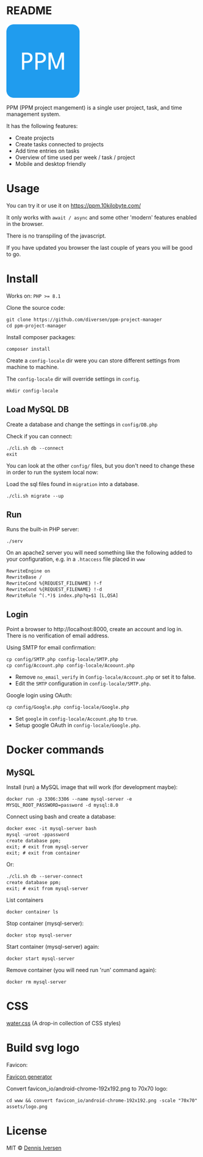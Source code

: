 # README

![www/favicon_io/android-chrome-192x192.png](www/favicon_io/android-chrome-192x192.png)

PPM (PPM project mangement) is a single user project, task, and time management system. 

It has the following features:

- Create projects
- Create tasks connected to projects
- Add time entries on tasks
- Overview of time used per week / task / project
- Mobile and desktop friendly

# Usage

You can try it or use it on https://ppm.10kilobyte.com/

It only works with `await / async` and some other 'modern' features enabled in the browser. 

There is no transpiling of the javascript. 

If you have updated you browser the last couple of years you will be good to go. 

# Install

Works on:  `PHP >= 8.1`

Clone the source code: 

    git clone https://github.com/diversen/ppm-project-manager
    cd ppm-project-manager

Install composer packages:

    composer install

Create a `config-locale` dir were you can store different settings from machine to machine. 

The `config-locale` dir will override settings in `config`.

    mkdir config-locale

## Load MySQL DB

Create a database and change the settings in `config/DB.php` 

Check if you can connect:

    ./cli.sh db --connect
    exit

You can look at the other `config/` files, but you don't need to change these in order to run the system local now: 

Load the sql files found in `migration` into a database. 

    ./cli.sh migrate --up

## Run

Runs the built-in PHP server:

    ./serv

On an apache2 server you will need something like the following added to your configuration, e.g. in a  `.htaccess` file placed in `www` 

    RewriteEngine on
    RewriteBase /
    RewriteCond %{REQUEST_FILENAME} !-f
    RewriteCond %{REQUEST_FILENAME} !-d
    RewriteRule ^(.*)$ index.php?q=$1 [L,QSA]

## Login

Point a browser to http://localhost:8000, create an account and log in. There is no verification of email address.

Using SMTP for email confirmation:

    cp config/SMTP.php config-locale/SMTP.php
    cp config/Account.php config-locale/Acoount.php

* Remove `no_email_verify` in `Config-locale/Account.php` or set it to false. 
* Edit the `SMTP` configuration in `config-locale/SMTP.php`. 

Google login using OAuth:

    cp config/Google.php config-locale/Google.php

* Set `google` in `config-locale/Account.php` to `true`.
* Setup google OAuth in `config-locale/Google.php`.

# Docker commands

## MySQL

Install (run) a MySQL image that will work (for development maybe):

    docker run -p 3306:3306 --name mysql-server -e MYSQL_ROOT_PASSWORD=password -d mysql:8.0

Connect using bash and create a database:

    docker exec -it mysql-server bash
    mysql -uroot -ppassword
    create database ppm;
    exit; # exit from mysql-server 
    exit; # exit from container

Or:

    ./cli.sh db --server-connect
    create database ppm;
    exit; # exit from mysql-server

List containers 

    docker container ls

Stop container (mysql-server):

    docker stop mysql-server

Start container (mysql-server) again:

    docker start mysql-server

Remove container (you will need run 'run' command again):

    docker rm mysql-server

# CSS

[water.css](https://watercss.kognise.dev/) (A drop-in collection of CSS styles)

# Build svg logo

Favicon:

[Favicon generator](https://favicon.io/favicon-generator/)

Convert favicon_io/android-chrome-192x192.png to 70x70 logo:

    cd www && convert favicon_io/android-chrome-192x192.png -scale "70x70" assets/logo.png
	

# License

MIT © [Dennis Iversen](https://github.com/diversen)
